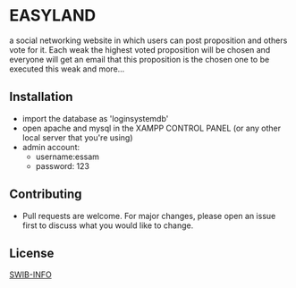 # EASYLAND
a social networking website in which users can post proposition and others vote for it. Each weak the highest voted proposition will be chosen and everyone will get an email that this proposition is the chosen one to be executed this weak and more...

## Installation
- import the database as 'loginsystemdb'
- open apache and mysql in the XAMPP CONTROL PANEL (or any other local server that you're using)
- admin account:
  - username:essam
  - password: 123
  
## Contributing
- Pull requests are welcome. For major changes, please open an issue first to discuss what you would like to change.

## License
[SWIB-INFO](https://www.swibinfo.com/fr)
